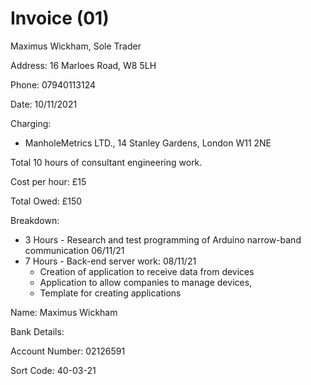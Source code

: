 # Invoice (01)

Maximus Wickham, Sole Trader

Address: 16 Marloes Road, W8 5LH

Phone: 07940113124

Date: 10/11/2021

Charging:

- ManholeMetrics LTD., 14 Stanley Gardens, London W11 2NE

Total 10 hours of consultant engineering work.

Cost per hour: £15

Total Owed: £150

Breakdown:

- 3 Hours - Research and test programming of Arduino  narrow-band communication 06/11/21
- 7 Hours - Back-end server work:  08/11/21
  - Creation of application to receive data from devices
  - Application to allow companies to manage devices, 
  - Template for creating applications

Name: Maximus Wickham

Bank Details:

Account Number: 02126591

Sort Code: 40-03-21

